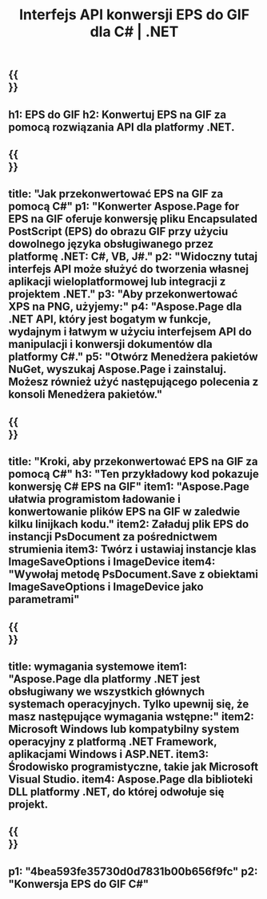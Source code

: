 ﻿---
translation: true
template: /_templates/_conversion-child-net.md
title: Interfejs API konwersji EPS do GIF dla C# |  .NET
url: /net/conversion/eps-to-gif/
description: Przykładowy kod konwersji EPS na GIF C#. Użyj przykładowego kodu API dla plików EPS wsadowych do konwersji GIF w VB.NET, Asp.NET lub dowolnej aplikacji opartej na .NET.
informat: EPS
outformat: GIF
otherformats: XPS PS
---

{{<section banner>}}
---
h1: EPS do GIF
h2: Konwertuj EPS na GIF za pomocą rozwiązania API dla platformy .NET.
---

{{<section overview>}}
---
title: "Jak przekonwertować EPS na GIF za pomocą C#"
p1: "Konwerter Aspose.Page for EPS na GIF oferuje konwersję pliku Encapsulated PostScript (EPS) do obrazu GIF przy użyciu dowolnego języka obsługiwanego przez platformę .NET: C#, VB, J#."
p2: "Widoczny tutaj interfejs API może służyć do tworzenia własnej aplikacji wieloplatformowej lub integracji z projektem .NET."
p3: "Aby przekonwertować XPS na PNG, użyjemy:"
p4: "Aspose.Page dla .NET API, który jest bogatym w funkcje, wydajnym i łatwym w użyciu interfejsem API do manipulacji i konwersji dokumentów dla platformy C#."
p5: "Otwórz Menedżera pakietów NuGet, wyszukaj Aspose.Page i zainstaluj. Możesz również użyć następującego polecenia z konsoli Menedżera pakietów."
---

{{<section feature1>}}
---
title: "Kroki, aby przekonwertować EPS na GIF za pomocą C#"
h3: "Ten przykładowy kod pokazuje konwersję C# EPS na GIF"
item1: "Aspose.Page ułatwia programistom ładowanie i konwertowanie plików EPS na GIF w zaledwie kilku linijkach kodu."
item2: Załaduj plik EPS do instancji PsDocument za pośrednictwem strumienia
item3: Twórz i ustawiaj instancje klas ImageSaveOptions i ImageDevice
item4: "Wywołaj metodę PsDocument.Save z obiektami ImageSaveOptions i ImageDevice jako parametrami"
---

{{<section feature2>}}
---
title: wymagania systemowe
item1: "Aspose.Page dla platformy .NET jest obsługiwany we wszystkich głównych systemach operacyjnych. Tylko upewnij się, że masz następujące wymagania wstępne:"
item2: Microsoft Windows lub kompatybilny system operacyjny z platformą .NET Framework, aplikacjami Windows i ASP.NET.
item3: Środowisko programistyczne, takie jak Microsoft Visual Studio.
item4: Aspose.Page dla biblioteki DLL platformy .NET, do której odwołuje się projekt.
---

{{<section gist>}}
---
p1: "4bea593fe35730d0d7831b00b656f9fc"
p2: "Konwersja EPS do GIF C#"
---
